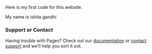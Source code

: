 Here is my first code for this website.

<html>
  <body>
    My name is ishita gandhi
  </body>
</html>

### Support or Contact

Having trouble with Pages? Check out our [documentation](https://help.github.com/categories/github-pages-basics/) or [contact support](https://github.com/contact) and we’ll help you sort it out.

